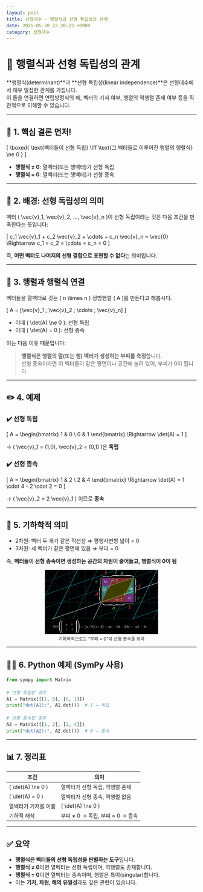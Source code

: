 ```yaml
---
layout: post
title: 선형대수 - 행렬식과 선형 독립성의 관계
date: 2025-05-30 22:20:23 +0900
category: 선형대수
---
```

# 🔗 행렬식과 선형 독립성의 관계

**행렬식(determinant)**과 **선형 독립성(linear independence)**은 선형대수에서 매우 밀접한 관계를 가집니다.  
이 둘을 연결하면 연립방정식의 해, 벡터의 기저 여부, 행렬의 역행렬 존재 여부 등을 직관적으로 이해할 수 있습니다.

---

## 📌 1. 핵심 결론 먼저!

\[
\boxed{
\text{벡터들이 선형 독립} \iff \text{그 벡터들로 이루어진 행렬의 행렬식} \ne 0
}
\]

- **행렬식 ≠ 0**: 열벡터(또는 행벡터)가 선형 독립
- **행렬식 = 0**: 열벡터(또는 행벡터)가 선형 종속

---

## 📐 2. 배경: 선형 독립성의 의미

벡터 \( \vec{v}_1, \vec{v}_2, ..., \vec{v}_n \)이 선형 독립이라는 것은 다음 조건을 만족한다는 뜻입니다:

\[
c_1 \vec{v}_1 + c_2 \vec{v}_2 + \cdots + c_n \vec{v}_n = \vec{0}
\Rightarrow c_1 = c_2 = \cdots = c_n = 0
\]

즉, **어떤 벡터도 나머지의 선형 결합으로 표현할 수 없다**는 의미입니다.

---

## 🧮 3. 행렬과 행렬식 연결

벡터들을 열벡터로 갖는 \( n \times n \) 정방행렬 \( A \)를 만든다고 해봅시다.

\[
A = [\vec{v}_1 \; \vec{v}_2 \; \cdots \; \vec{v}_n]
\]

- 이때 \( \det(A) \ne 0 \): 선형 독립
- 이때 \( \det(A) = 0 \): 선형 종속

이는 다음 이유 때문입니다:

> **행렬식은 행렬의 열(또는 행) 벡터가 생성하는 부피를 측정**합니다.  
> 선형 종속이라면 이 벡터들이 같은 평면이나 공간에 눌려 있어, 부피가 0이 됩니다.

---

## ✏️ 4. 예제

### ✔️ 선형 독립

\[
A =
\begin{bmatrix}
1 & 0 \\
0 & 1
\end{bmatrix}
\Rightarrow \det(A) = 1
\]

→ \( \vec{v}_1 = (1,0), \vec{v}_2 = (0,1) \)은 **독립**

### ✔️ 선형 종속

\[
A =
\begin{bmatrix}
1 & 2 \\
2 & 4
\end{bmatrix}
\Rightarrow \det(A) = 1 \cdot 4 - 2 \cdot 2 = 0
\]

→ \( \vec{v}_2 = 2 \vec{v}_1 \) 이므로 **종속**

---

## 📐 5. 기하학적 의미

- 2차원: 벡터 두 개가 같은 직선상 ⇒ 평행사변형 넓이 = 0
- 3차원: 세 벡터가 같은 평면에 있음 ⇒ 부피 = 0

즉, **벡터들이 선형 종속이면 생성하는 공간의 차원이 줄어들고, 행렬식이 0이 됨**

<div align="center">
  <img src="/../assets/img/LinearAlgebra/determinant_diagram.jpg" width="300" />
  <br>
  <small>기하학적으로는 “부피 = 0”이 선형 종속을 의미</small>
</div>

---

## 🧑‍💻 6. Python 예제 (SymPy 사용)

```python
from sympy import Matrix

# 선형 독립인 경우
A1 = Matrix([[1, 0], [0, 1]])
print("det(A1):", A1.det())  # 1 → 독립

# 선형 종속인 경우
A2 = Matrix([[1, 2], [2, 4]])
print("det(A2):", A2.det())  # 0 → 종속
```

---

## 📊 7. 정리표

| 조건 | 의미 |
|------|------|
| \( \det(A) \ne 0 \) | 열벡터가 선형 독립, 역행렬 존재 |
| \( \det(A) = 0 \) | 열벡터가 선형 종속, 역행렬 없음 |
| 열벡터가 기저를 이룸 | \( \det(A) \ne 0 \) |
| 기하적 해석 | 부피 ≠ 0 → 독립, 부피 = 0 → 종속 |

---

## ✅ 요약

- **행렬식은 벡터들의 선형 독립성을 판별하는 도구**입니다.
- **행렬식 ≠ 0**이면 열벡터는 선형 독립이며, 역행렬도 존재합니다.
- **행렬식 = 0**이면 열벡터는 종속이며, 행렬은 특이(singular)합니다.
- 이는 **기저, 차원, 해의 유일성**과도 깊은 관련이 있습니다.